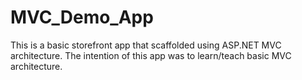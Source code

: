 # MVC_Demo_App

This is a basic storefront app that scaffolded using ASP.NET MVC architecture. The intention of this app was to learn/teach basic MVC architecture.
